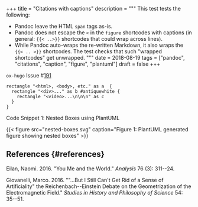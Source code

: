 +++
title = "Citations with captions"
description = """
  This test tests the following:

  -   Pandoc leave the HTML `span` tags as-is.
  -   Pandoc does not escape the `<` in the `figure` shortcodes with
      captions (in general: `{{< ..>}}` shortcodes that could wrap across
      lines).
  -   While Pandoc auto-wraps the re-written Markdown, it also wraps the
      `{{< .. >}}` shortcodes. The test checks that such "wrapped
      shortcodes" get unwrapped.
  """
date = 2018-08-19
tags = ["pandoc", "citations", "caption", "figure", "plantuml"]
draft = false
+++

`ox-hugo` Issue
\#[191](https://github.com/kaushalmodi/ox-hugo/issues/191)

<a id="org11225ac"></a>

``` plantuml
rectangle "<html>, <body>, etc." as a  {
  rectangle "<div>..." as b #antiquewhite {
    rectangle "<video>...\n\n\n" as c
  }
}
```

<div class="src-block-caption">

<span class="src-block-number">Code Snippet 1:</span> Nested Boxes using
PlantUML

</div>

{{< figure src="nested-boxes.svg" caption="Figure 1: PlantUML generated figure showing nested boxes" >}}

## References {#references}

<div id="refs" class="references">
  <div></div>


<div id="ref-eilan2016">
  <div></div>

Eilan, Naomi. 2016. "You Me and the World." *Analysis* 76 (3): 311--24.

</div>

<div id="ref-giovanelli2016">
  <div></div>

Giovanelli, Marco. 2016. "\"\...But I Still Can't Get Rid of a Sense of
Artificiality\" the Reichenbach--Einstein Debate on the Geometrization
of the Electromagnetic Field." *Studies in History and Philosophy of
Science* 54: 35--51.

</div>

</div>
